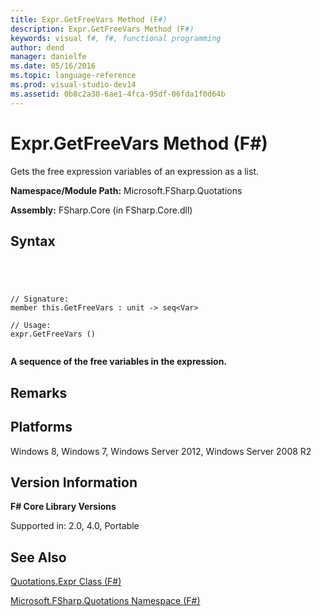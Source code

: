 ```yaml
---
title: Expr.GetFreeVars Method (F#)
description: Expr.GetFreeVars Method (F#)
keywords: visual f#, f#, functional programming
author: dend
manager: danielfe
ms.date: 05/16/2016
ms.topic: language-reference
ms.prod: visual-studio-dev14
ms.assetid: 0b8c2a30-6ae1-4fca-95df-06fda1f0d64b 
---
```


# Expr.GetFreeVars Method (F#)

Gets the free expression variables of an expression as a list.

**Namespace/Module Path:** Microsoft.FSharp.Quotations

**Assembly:** FSharp.Core (in FSharp.Core.dll)


## Syntax



```




// Signature:
member this.GetFreeVars : unit -> seq<Var>

// Usage:
expr.GetFreeVars ()


```




**A sequence of the free variables in the expression.**
## Remarks

## Platforms
Windows 8, Windows 7, Windows Server 2012, Windows Server 2008 R2


## Version Information
**F# Core Library Versions**

Supported in: 2.0, 4.0, Portable




## See Also
[Quotations.Expr Class &#40;F&#35;&#41;](Quotations.Expr-Class-%5BFSharp%5D.md)

[Microsoft.FSharp.Quotations Namespace &#40;F&#35;&#41;](Microsoft.FSharp.Quotations-Namespace-%5BFSharp%5D.md)

